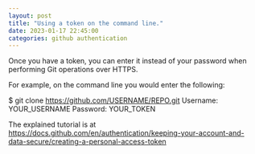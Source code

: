 ```yaml
---
layout: post
title: "Using a token on the command line."
date: 2023-01-17 22:45:00
categories: github authentication
---
```

Once you have a token, you can enter it instead of your password when performing Git operations over HTTPS.

For example, on the command line you would enter the following:

$ git clone https://github.com/USERNAME/REPO.git
Username: YOUR_USERNAME
Password: YOUR_TOKEN

The explained tutorial is at https://docs.github.com/en/authentication/keeping-your-account-and-data-secure/creating-a-personal-access-token
